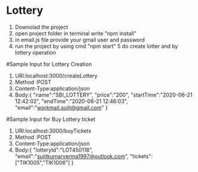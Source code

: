 # Lottery

1. Downolad the project
2. open project folder in terminal write "npm install"
3. in email.js file provide your gmail user and password
4. run the project by using cmd "npm start"
5  do create lotter and by lottery operation

#Sample Input for Lottery Creation

1. URI:localhost:3000/createLottery
2. Method :POST
3. Content-Type:application/json
4. Body:{
	"name":"SBI_LOTTERY",
	"price":"200",
	"startTime":"2020-06-21 12:42:02",
	"endTime":"2020-06-21 12:46:03",
	"email":"workmail.sujit@gmail.com"
}

#Sample Input for Buy Lottery ticket

1. URI:localhost:3000/buyTickets
2. Method :POST
3. Content-Type:application/json
4. Body:{
	"lotteryId":"LOT450118",
	"email":"sujitkumarverma1997@outlook.com",
	"tickets":["TIK1005","TIK1006"]
}
